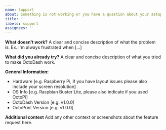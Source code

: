 ```yaml
---
name: Support
about: Something is not working or you have a question about your setup
title: ''
labels: support
assignees: ''
---
```


**What doesn't work?**
A clear and concise description of what the problem is. Ex. I'm always frustrated when [...]

**What did you already try?**
A clear and concise description of what you tried to make OctoDash work.

**General Information:**

- Hardware [e.g. Raspberry Pi, if you have layout issues please also include your screen resolution]
- OS Info [e.g. Raspbian Buster Lite, please also indicate if you used OctoPi]
- OctoDash Version [e.g. v1.0.0]
- OctoPrint Version [e.g. v1.0.0]

**Additional context**
Add any other context or screenshots about the feature request here.
